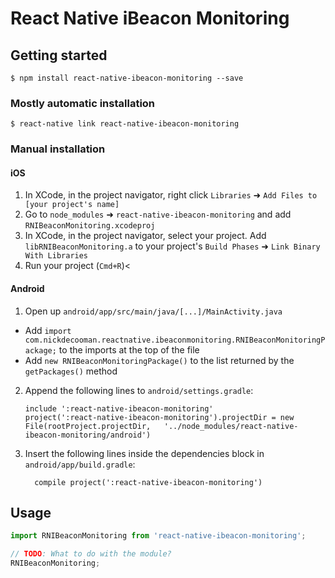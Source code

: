 # React Native iBeacon Monitoring

## Getting started

`$ npm install react-native-ibeacon-monitoring --save`

### Mostly automatic installation

`$ react-native link react-native-ibeacon-monitoring`

### Manual installation


#### iOS

1. In XCode, in the project navigator, right click `Libraries` ➜ `Add Files to [your project's name]`
2. Go to `node_modules` ➜ `react-native-ibeacon-monitoring` and add `RNIBeaconMonitoring.xcodeproj`
3. In XCode, in the project navigator, select your project. Add `libRNIBeaconMonitoring.a` to your project's `Build Phases` ➜ `Link Binary With Libraries`
4. Run your project (`Cmd+R`)<

#### Android

1. Open up `android/app/src/main/java/[...]/MainActivity.java`
  - Add `import com.nickdecooman.reactnative.ibeaconmonitoring.RNIBeaconMonitoringPackage;` to the imports at the top of the file
  - Add `new RNIBeaconMonitoringPackage()` to the list returned by the `getPackages()` method
2. Append the following lines to `android/settings.gradle`:
  	```
  	include ':react-native-ibeacon-monitoring'
  	project(':react-native-ibeacon-monitoring').projectDir = new File(rootProject.projectDir, 	'../node_modules/react-native-ibeacon-monitoring/android')
  	```
3. Insert the following lines inside the dependencies block in `android/app/build.gradle`:
  	```
      compile project(':react-native-ibeacon-monitoring')
  	```


## Usage
```javascript
import RNIBeaconMonitoring from 'react-native-ibeacon-monitoring';

// TODO: What to do with the module?
RNIBeaconMonitoring;
```
